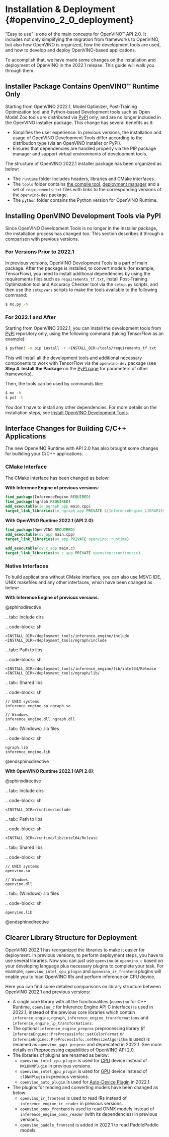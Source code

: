 # Installation & Deployment {#openvino_2_0_deployment}

"Easy to use" is one of the main concepts for OpenVINO™ API 2.0. It includes not only simplifying the migration from frameworks to OpenVINO, but also how OpenVINO is organized, how the development tools are used, and how to develop and deploy OpenVINO-based applications.

To accomplish that, we have made some changes on the installation and deployment of OpenVINO in the 2022.1 release. This guide will walk you through them.

## Installer Package Contains OpenVINO™ Runtime Only

Starting from OpenVINO 2022.1, Model Optimizer, Post-Training Optimization tool and Python-based Development tools such as Open Model Zoo tools are distributed via [PyPI](https://pypi.org/project/openvino-dev/) only, and are no longer included in the OpenVINO installer package. This change has several benefits as it:

* Simplifies the user experience. In previous versions, the installation and usage of OpenVINO Development Tools differ according to the distribution type (via an OpenVINO installer or PyPI). 
* Ensures that dependencies are handled properly via the PIP package manager and support virtual environments of development tools.

The structure of OpenVINO 2022.1 installer package has been organized as below:

- The `runtime` folder includes headers, libraries and CMake interfaces.
- The `tools` folder contains [the compile tool](../../../tools/compile_tool/README.md), [deployment manager](../../OV_Runtime_UG/deployment/deployment-manager-tool.md) and a set of `requirements.txt` files with links to the corresponding versions of the `openvino-dev` package.
- The `python` folder contains the Python version for OpenVINO Runtime.

## Installing OpenVINO Development Tools via PyPI

Since OpenVINO Development Tools is no longer in the installer package, the installation process has changed too. This section describes it through a comparison with previous versions.

### For Versions Prior to 2022.1

In previous versions, OpenVINO Development Tools is a part of main package. After the package is installed, to convert models (for example, TensorFlow), you need to install additional dependencies by using the requirements files such as `requirements_tf.txt`, install Post-Training Optimization tool and Accuracy Checker tool via the `setup.py` scripts, and then use the `setupvars` scripts to make the tools available to the following command:

```sh
$ mo.py -h
```

### For 2022.1 and After

Starting from OpenVINO 2022.1, you can install the development tools from [PyPI](https://pypi.org/project/openvino-dev/) repository only, using the following command (taking TensorFlow as an example):

```sh
$ python3 -m pip install -r <INSTALL_DIR>/tools/requirements_tf.txt 
```

This will install all the development tools and additional necessary components to work with TensorFlow via the `openvino-dev` package (see **Step 4. Install the Package** on the [PyPI page](https://pypi.org/project/openvino-dev/) for parameters of other frameworks).

Then, the tools can be used by commands like:

```sh
$ mo -h
$ pot -h
```

You don't have to install any other dependencies. For more details on the installation steps, see [Install OpenVINO Development Tools](../../install_guides/installing-model-dev-tools.md).

## Interface Changes for Building C/C++ Applications

The new OpenVINO Runtime with API 2.0 has also brought some changes for builiding your C/C++ applications.

### CMake Interface

The CMake interface has been changed as below:

**With Inference Engine of previous versions**:

```cmake
find_package(InferenceEngine REQUIRED)
find_package(ngraph REQUIRED)
add_executable(ie_ngraph_app main.cpp)
target_link_libraries(ie_ngraph_app PRIVATE ${InferenceEngine_LIBRARIES} ${NGRAPH_LIBRARIES})
```

**With OpenVINO Runtime 2022.1 (API 2.0)**:

```cmake
find_package(OpenVINO REQUIRED)
add_executable(ov_app main.cpp)
target_link_libraries(ov_app PRIVATE openvino::runtime)

add_executable(ov_c_app main.c)
target_link_libraries(ov_c_app PRIVATE openvino::runtime::c)
```

### Native Interfaces

To build applications without CMake interface, you can also use MSVC IDE, UNIX makefiles and any other interfaces, which have been changed as below:

**With Inference Engine of previous versions**:

@sphinxdirective

.. tab:: Include dirs

  .. code-block:: sh
    
    <INSTALL_DIR>/deployment_tools/inference_engine/include
    <INSTALL_DIR>/deployment_tools/ngraph/include

.. tab:: Path to libs

  .. code-block:: sh

    <INSTALL_DIR>/deployment_tools/inference_engine/lib/intel64/Release
    <INSTALL_DIR>/deployment_tools/ngraph/lib/

.. tab:: Shared libs

  .. code-block:: sh

    // UNIX systems
    inference_engine.so ngraph.so

    // Windows
    inference_engine.dll ngraph.dll

.. tab:: (Windows) .lib files

  .. code-block:: sh
  
    ngraph.lib
    inference_engine.lib

@endsphinxdirective

**With OpenVINO Runtime 2022.1 (API 2.0)**:

@sphinxdirective

.. tab:: Include dirs

  .. code-block:: sh

    <INSTALL_DIR>/runtime/include

.. tab:: Path to libs

  .. code-block:: sh

    <INSTALL_DIR>/runtime/lib/intel64/Release

.. tab:: Shared libs

  .. code-block:: sh

    // UNIX systems
    openvino.so

    // Windows
    openvino.dll

.. tab:: (Windows) .lib files

  .. code-block:: sh

    openvino.lib

@endsphinxdirective

## Clearer Library Structure for Deployment

OpenVINO 2022.1 has reorganized the libraries to make it easier for deployment. In previous versions, to perform deployment steps, you have to use several libraries. Now you can just use `openvino` or `openvino_c` based on your developing language plus necessary plugins to complete your task. For example, `openvino_intel_cpu_plugin` and `openvino_ir_frontend` plugins will enable you to load OpenVINO IRs and perform inference on CPU device.

Here you can find some detailed comparisons on library structure between OpenVINO 2022.1 and previous versions:

* A single core library with all the functionalities (`openvino` for C++ Runtime, `openvino_c` for Inference Engine API C interface) is used in 2022.1, instead of the previous core libraries which contain `inference_engine`, `ngraph`, `inference_engine_transformations` and `inference_engine_lp_transformations`.
* The optional `inference_engine_preproc` preprocessing library (if `InferenceEngine::PreProcessInfo::setColorFormat` or `InferenceEngine::PreProcessInfo::setResizeAlgorithm` is used) is renamed as `openvino_gapi_preproc` and deprecated in 2022.1. See more details on [Preprocessing capabilities of OpenVINO API 2.0](preprocessing.md).
* The libraries of plugins are renamed as below:
   * `openvino_intel_cpu_plugin` is used for [CPU](../supported_plugins/CPU.md) device instead of `MKLDNNPlugin` in previous versions.
   * `openvino_intel_gpu_plugin` is used for [GPU](../supported_plugins/GPU.md) device instead of `clDNNPlugin` in previous versions.
   * `openvino_auto_plugin` is used for [Auto-Device Plugin](../auto_device_selection.md) in 2022.1.
* The plugins for reading and converting models have been changed as below:
   * `openvino_ir_frontend` is used to read IRs instead of `inference_engine_ir_reader` in previous versions.
   * `openvino_onnx_frontend` is used to read ONNX models instead of `inference_engine_onnx_reader` (with its dependencies) in previous versions. 
   * `openvino_paddle_frontend` is added in 2022.1 to read PaddlePaddle models.

<!-----
Older versions of OpenVINO had several core libraries and plugin modules:
- Core: `inference_engine`, `ngraph`, `inference_engine_transformations`, `inference_engine_lp_transformations`
- Optional `inference_engine_preproc` preprocessing library (if `InferenceEngine::PreProcessInfo::setColorFormat` or `InferenceEngine::PreProcessInfo::setResizeAlgorithm` are used)
- Plugin libraries:
 - `MKLDNNPlugin` for [CPU](../supported_plugins/CPU.md) device
 - `clDNNPlugin` for [GPU](../supported_plugins/GPU.md) device
 - `MultiDevicePlugin` for [Multi-device execution](../multi_device.md)
 - others
- Plugins to read and convert a model:
 - `inference_engine_ir_reader` to read OpenVINO IR
 - `inference_engine_onnx_reader` (with its dependencies) to read ONNX models
Now, the modularity is more clear:
- A single core library with all the functionality `openvino` for C++ runtime
- `openvino_c` with Inference Engine API C interface
- **Deprecated** Optional `openvino_gapi_preproc` preprocessing library (if `InferenceEngine::PreProcessInfo::setColorFormat` or `InferenceEngine::PreProcessInfo::setResizeAlgorithm` are used)
 - Use [preprocessing capabilities from OpenVINO 2.0](../preprocessing_overview.md)
- Plugin libraries with clear names:
 - `openvino_intel_cpu_plugin`
 - `openvino_intel_gpu_plugin`
 - `openvino_auto_plugin`
 - others
- Plugins to read and convert models:
 - `openvino_ir_frontend` to read OpenVINO IR
 - `openvino_onnx_frontend` to read ONNX models
 - `openvino_paddle_frontend` to read Paddle models
---->